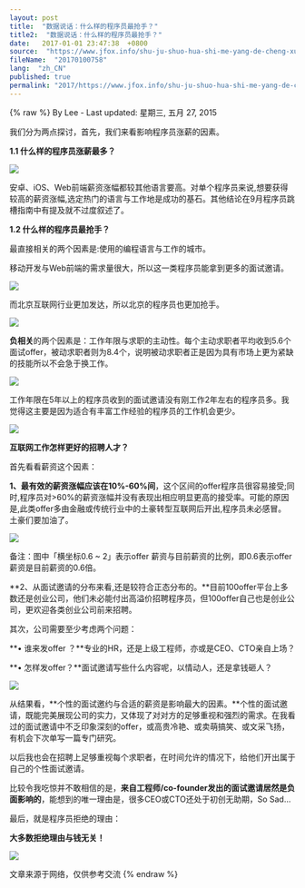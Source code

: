 ```yaml
---
layout: post
title:  "数据说话：什么样的程序员最抢手？"
title2:  "数据说话：什么样的程序员最抢手？"
date:   2017-01-01 23:47:38  +0800
source:  "https://www.jfox.info/shu-ju-shuo-hua-shi-me-yang-de-cheng-xu-yuan-zui-qiang-shou.html"
fileName:  "20170100758"
lang:  "zh_CN"
published: true
permalink: "2017/https://www.jfox.info/shu-ju-shuo-hua-shi-me-yang-de-cheng-xu-yuan-zui-qiang-shou.html"
---
```

{% raw %}
By Lee - Last updated: 星期三, 五月 27, 2015

我们分为两点探讨，首先，我们来看影响程序员涨薪的因素。

**1.1 什么样的程序员涨薪最多？**

![](/wp-content/uploads/2015/05/8854614591.png)

安卓、iOS、Web前端薪资涨幅都较其他语言要高。对单个程序员来说,想要获得较高的薪资涨幅,选定热门的语言与工作地是成功的基石。其他结论在9月程序员跳槽指南中有提及就不过度叙述了。

**1.2 什么样的程序员最抢手？**

最直接相关的两个因素是:使用的编程语言与工作的城市。

移动开发与Web前端的需求量很大，所以这一类程序员能拿到更多的面试邀请。

![](/wp-content/uploads/2015/05/5592325781.png)

而北京互联网行业更加发达，所以北京的程序员也更加抢手。

![](/wp-content/uploads/2015/05/3832905581.png)

**负相关**的两个因素是：工作年限与求职的主动性。每个主动求职者平均收到5.6个面试offer，被动求职者则为8.4个，说明被动求职者正是因为具有市场上更为紧缺的技能所以不会急于换工作。

![](/wp-content/uploads/2015/05/78560192501.png)

工作年限在5年以上的程序员收到的面试邀请没有刚工作2年左右的程序员多。我觉得这主要是因为适合有丰富工作经验的程序员的工作机会更少。

![](/wp-content/uploads/2015/05/3833104701.png)

**互联网工作怎样更好的招聘人才？**

首先看看薪资这个因素：

**1、最有效的薪资涨幅应该在10%-60%间**，这个区间的offer程序员很容易接受;同时,程序员对>60%的薪资涨幅并没有表现出相应明显更高的接受率。可能的原因是,此类offer多由金融或传统行业中的土豪转型互联网后开出,程序员未必感冒。 土豪们要加油了。

![](/wp-content/uploads/2015/05/8564452121.png)

备注：图中「横坐标0.6 ~ 2」表示offer 薪资与目前薪资的比例，即0.6表示offer 薪资是目前薪资的0.6倍。

**2、从面试邀请的分布来看,还是较符合正态分布的。**目前100offer平台上多数还是创业公司，他们未必能付出高溢价招聘程序员，但100offer自己也是创业公司，更欢迎各类创业公司前来招聘。

其次，公司需要至少考虑两个问题：

**• 谁来发offer ？**专业的HR，还是上级工程师，亦或是CEO、CTO亲自上场？

**• 怎样发offer？**面试邀请写些什么内容呢，以情动人，还是拿钱砸人？

![](/wp-content/uploads/2015/05/78560406241.png)

从结果看，**个性的面试邀约与合适的薪资是影响最大的因素。**个性的面试邀请，既能完美展现公司的实力，又体现了对对方的足够重视和强烈的需求。在我看过的面试邀请中不乏印象深刻的offer，或高贵冷艳、或卖萌搞笑、或文采飞扬，有机会下次单写一篇专门研究。

以后我也会在招聘上足够重视每个求职者，在时间允许的情况下，给他们开出属于自己的个性面试邀请。

比较令我吃惊并不敢相信的是，**来自工程师/co-founder发出的面试邀请居然是负面影响的**，能想到的唯一理由是，很多CEO或CTO还处于初创无助期，So Sad…

最后，就是程序员拒绝的理由：

**大多数拒绝理由与钱无关！**

![](/wp-content/uploads/2015/05/5592564031.png)

文章来源于网络，仅供参考交流
{% endraw %}
